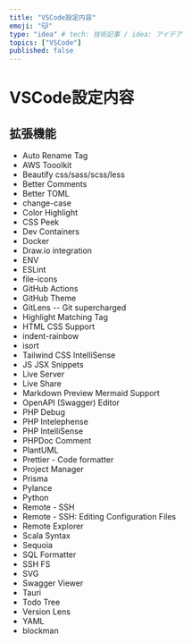 ```yaml
---
title: "VSCode設定内容"
emoji: "😽"
type: "idea" # tech: 技術記事 / idea: アイデア
topics: ["VSCode"]
published: false
---
```


# VSCode設定内容

## 拡張機能

* Auto Rename Tag
* AWS Tooolkit
* Beautify css/sass/scss/less
* Better Comments
* Better TOML
* change-case
* Color Highlight
* CSS Peek
* Dev Containers
* Docker
* Draw.io integration
* ENV
* ESLint
* file-icons
* GitHub Actions
* GitHub Theme
* GitLens -- Git supercharged
* Highlight Matching Tag
* HTML CSS Support
* indent-rainbow
* isort
* Tailwind CSS IntelliSense
* JS JSX Snippets
* Live Server
* Live Share
* Markdown Preview Mermaid Support
* OpenAPI (Swagger) Editor
* PHP Debug
* PHP Intelephense
* PHP IntelliSense
* PHPDoc Comment
* PlantUML
* Prettier - Code formatter
* Project Manager
* Prisma
* Pylance
* Python
* Remote - SSH
* Remote - SSH: Editing Configuration Files
* Remote Explorer
* Scala Syntax
* Sequoia
* SQL Formatter
* SSH FS
* SVG
* Swagger Viewer
* Tauri
* Todo Tree
* Version Lens
* YAML
* blockman